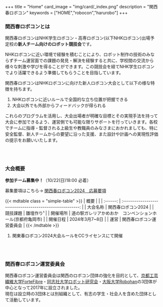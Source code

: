 +++
title = "Home"
card_image =  "img/card/_index.png"
description = "関西春ロボコン"
keywords = ["HOME","robocon","harurobo"]
+++

### 関西春ロボコンとは
関西春ロボコンはNHK学生ロボコン・高専ロボコン(以下NHKロボコン)出場予定校の**新人チーム向けのロボット競技会**です。

NHKロボコンに近い環境で経験を積むことにより、ロボット制作の技術のみならずチーム運営面での課題の発見・解決を経験すると共に、学校間の交流から様々な刺激や学びを得ることができます。この競技会を経てNHK学生ロボコンでより活躍できるよう準備してもらうことを目指しています。

関西春ロボコンはNHKロボコンに向けた新人ロボコン大会として以下の様な特徴を持ちます。
1. NHKロボコンに近いルールで全国的な立ち位置が把握できる
2. 大会以外でも外部からフィードバックが得られる

これらのプログラムを活用し、大会出場者が明確な目標とその実現手法を持って大会に参加できるよう、運営側でも可能な限りサポートを行っていきます。各校でチームに指導・監督される上級生や教職員のみなさまにおかれましても、特に安全監督、新人チームからの要望に沿った支援、また設計や計画への実現性評価の提示をお願いいたします。

<br>
<br>

### 大会概要

**参加チーム募集中！**（10/22(日)18:00 必着）

募集要項はこちら→ [関西春ロボコン2024　応募要項](https://drive.google.com/file/d/1VG88H_kp5puaQSH57iWJIBTchu-74Rf2/view?usp=sharing)

{{< mdtable class = "simple-table" >}}
|   概要   |                                                            |
| :------: | :--------------------------------------------------------: |
| 大会名称 |                     関西春ロボコン2024                     |
| 競技課題 |                         雛壇作り¹                          |
| 開催場所 | 道の駅ガレリアかめおか　コンベンションホール(京都府亀岡市) |
| 開催日程 |                       2024年3月7~8日                       |
|   運営   |                  関西春ロボコン運営委員会                  |
{{< /mdtable >}}
1) 関東春ロボコン2024大会ルールをCCライセンスにて開催

<!-- 大会当日スケジュール 58 KB -->
<!-- [Download](https://drive.google.com/file/d/1cy_Gx91IZ4MvDmu3OjSM8rm0-bowZjih/view) -->
<br>
<br>


### 関西春ロボコン運営委員会

関西春ロボコン運営委員会は関西のロボコン団体の強化を目的として、[京都工芸繊維大学ForteFibre](https://www.fortefibre.net/)・[同志社大学ロボット研究会](http://drc.hatenablog.com/)・[大阪大学Robohan](http://www.robohan.net/)の3団体が中心となって2017年に設立されました。  
現在は設立時の3団体とは別組織として、有志の学生・社会人を含めた団体として活動しています。